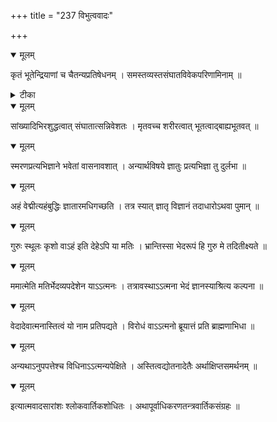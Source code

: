 +++
title = "237 विभुत्ववादः"

+++


<details open><summary>मूलम्</summary>

कृतं भूतेन्द्रियाणां च चैतन्यप्रतिषेधनम् । समस्तव्यस्तसंघातविवेकपरिणामिनाम् ॥
</details>



<details><summary>टीका</summary>

तन्त्र.[376]
</details>



<details open><summary>मूलम्</summary>

सांख्यादिभिरशुद्धत्वात् संघातात्सन्निवेशतः । मृतवच्च शरीरत्वात् भूतत्वाद्बाह्यभूतवत् ॥
</details>



<details open><summary>मूलम्</summary>

स्मरणप्रत्यभिज्ञाने भवेतां वासनावशात् । अन्यार्थविषये ज्ञातुः प्रत्यभिज्ञा तु दुर्लभा ॥
</details>



<details open><summary>मूलम्</summary>

अहं वेद्मीत्यहंबुद्धिः ज्ञातारमधिगच्छति । तत्र स्यात् ज्ञातृ विज्ञानं तदाधारोऽथवा पुमान् ॥
</details>



<details open><summary>मूलम्</summary>

गुरुः स्थूलः कृशो वाऽहं इति देहेऽपि या मतिः । भ्रान्तिस्सा भेदरूपं हि गुरु मे तदितीक्ष्यते ॥
</details>



<details open><summary>मूलम्</summary>

ममात्मेति मतिर्भेदव्यपदेशेन याऽऽत्मनः । तत्रावस्थाऽऽत्मना भेदं ज्ञानस्याश्रित्य कल्पना ॥
</details>



<details open><summary>मूलम्</summary>

वेदादेवात्मनास्तित्वं यो नाम प्रतिपद्यते । विरोधं वाऽऽत्मनो ब्रूयात्तं प्रति ब्राह्मणाभिधा ॥
</details>



<details open><summary>मूलम्</summary>

अन्यथाऽनुपपत्तेश्च विधिनाऽऽत्मन्यपेक्षिते । अस्तित्वद्योतनादेतैः अर्थाक्षिप्तसमर्थनम् ॥
</details>



<details open><summary>मूलम्</summary>

इत्यात्मवादसारांशः श्लोकवार्तिकशोधितः । अथापूर्वाधिकरणतन्त्रवार्तिकसंग्रहः ॥
</details>

